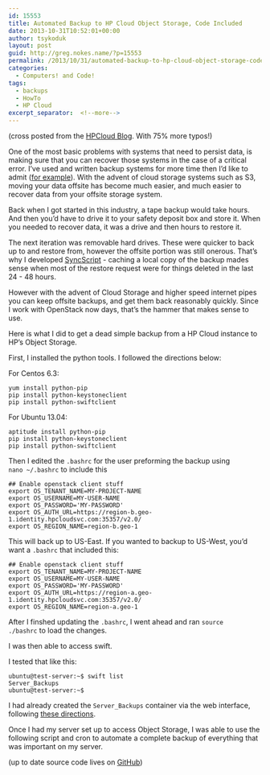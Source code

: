 ```yaml
---
id: 15553
title: Automated Backup to HP Cloud Object Storage, Code Included
date: 2013-10-31T10:52:01+00:00
author: tsykoduk
layout: post
guid: http://greg.nokes.name/?p=15553
permalink: /2013/10/31/automated-backup-to-hp-cloud-object-storage-code-included/
categories:
  - Computers! and Code!
tags:
  - backups
  - HowTo
  - HP Cloud
excerpt_separator:  <!--more-->
---
```

(cross posted from the <a href="http://www.hpcloud.com/blog/automated-backup-hp-cloud-object-storage-code-included">HPCloud Blog</a>. With 75% more typos!)

One of the most basic problems with systems that need to persist data, is making sure that you can recover those systems in the case of a critical error. I’ve used and written backup systems for more time then I’d like to admit (<a href="http://greg.nokes.name/2009/01/12/itunes-backups/">for example</a>). With the advent of cloud storage systems such as S3, moving your data offsite has become much easier, and much easier to recover data from your offsite storage system.
<!--more-->

Back when I got started in this industry, a tape backup would take hours. And then you’d have to drive it to your safety deposit box and store it. When you needed to recover data, it was a drive and then hours to restore it.

The next iteration was removable hard drives. These were quicker to back up to and restore from, however the offsite portion was still onerous. That’s why I developed <a href="http://greg.nokes.name/2008/04/18/syncscript/">SyncScript</a> - caching a local copy of the backup mades sense when most of the restore request were for things deleted in the last 24 - 48 hours.

However with the advent of Cloud Storage and higher speed internet pipes you can keep offsite backups, and get them back reasonably quickly. Since I work with OpenStack now days, that’s the hammer that makes sense to use.

Here is what I did to get a dead simple backup from a HP Cloud instance to HP’s Object Storage.

First, I installed the python tools. I followed the directions below:

For Centos 6.3:
<pre><code>yum install python-pip
pip install python-keystoneclient
pip install python-swiftclient
</code></pre>
For Ubuntu 13.04:
<pre><code>aptitude install python-pip
pip install python-keystoneclient
pip install python-swiftclient
</code></pre>
Then I edited the <code>.bashrc</code> for the user preforming the backup using <code>nano ~/.bashrc</code> to include this
<pre><code>## Enable openstack client stuff
export OS_TENANT_NAME=MY-PROJECT-NAME
export OS_USERNAME=MY-USER-NAME
export OS_PASSWORD='MY-PASSWORD'
export OS_AUTH_URL=https://region-b.geo-1.identity.hpcloudsvc.com:35357/v2.0/
export OS_REGION_NAME=region-b.geo-1
</code></pre>
This will back up to US-East. If you wanted to backup to US-West, you’d want a <code>.bashrc</code> that included this:
<pre><code>## Enable openstack client stuff
export OS_TENANT_NAME=MY-PROJECT-NAME
export OS_USERNAME=MY-USER-NAME
export OS_PASSWORD='MY-PASSWORD'
export OS_AUTH_URL=https://region-a.geo-1.identity.hpcloudsvc.com:35357/v2.0/
export OS_REGION_NAME=region-a.geo-1
</code></pre>
After I finshed updating the <code>.bashrc</code>, I went ahead and ran <code>source ./bashrc</code> to load the changes.

I was then able to access swift.

I tested that like this:
<pre><code>ubuntu@test-server:~$ swift list
Server_Backups
ubuntu@test-server:~$
</code></pre>
I had already created the <code>Server_Backups</code> container via the web interface, following <a href="https://community.hpcloud.com/article/uploading-file-your-container-using-management-console">these directions</a>.

Once I had my server set up to access Object Storage, I was able to use the following script and cron to automate a complete backup of everything that was important on my server.

<script src="https://gist.github.com/tsykoduk/eb35a67433d3a01499dd.js"></script>

(up to date source code lives on <a href="https://github.com/tsykoduk/random_tools/blob/master/swift_backup.sh">GitHub</a>)